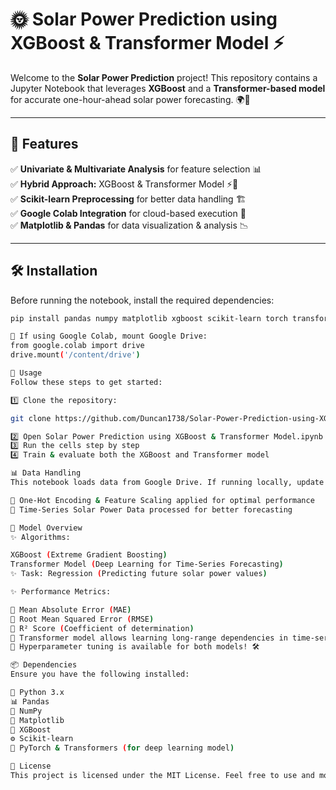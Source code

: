 # 🌞 Solar Power Prediction using XGBoost & Transformer Model ⚡

Welcome to the **Solar Power Prediction** project! This repository contains a Jupyter Notebook that leverages **XGBoost** and a **Transformer-based model** for accurate one-hour-ahead solar power forecasting. 🌍🔋  

---

## 🚀 Features
✅ **Univariate & Multivariate Analysis** for feature selection 📊  
✅ **Hybrid Approach:** XGBoost & Transformer Model ⚡🤖  
✅ **Scikit-learn Preprocessing** for better data handling 🏗️  
✅ **Google Colab Integration** for cloud-based execution 🚀  
✅ **Matplotlib & Pandas** for data visualization & analysis 📉  

---

## 🛠️ Installation
Before running the notebook, install the required dependencies:

```bash
pip install pandas numpy matplotlib xgboost scikit-learn torch transformers

🔹 If using Google Colab, mount Google Drive:
from google.colab import drive
drive.mount('/content/drive')

📌 Usage
Follow these steps to get started:

1️⃣ Clone the repository:

git clone https://github.com/Duncan1738/Solar-Power-Prediction-using-XGBoost-Transformer-Mode.git

2️⃣ Open Solar Power Prediction using XGBoost & Transformer Model.ipynb in Jupyter or Google Colab
3️⃣ Run the cells step by step
4️⃣ Train & evaluate both the XGBoost and Transformer model

📊 Data Handling
This notebook loads data from Google Drive. If running locally, update the file paths accordingly.

🔹 One-Hot Encoding & Feature Scaling applied for optimal performance
🔹 Time-Series Solar Power Data processed for better forecasting

🤖 Model Overview
✨ Algorithms:

XGBoost (Extreme Gradient Boosting)
Transformer Model (Deep Learning for Time-Series Forecasting)
✨ Task: Regression (Predicting future solar power values)

✨ Performance Metrics:

🔹 Mean Absolute Error (MAE)
🔹 Root Mean Squared Error (RMSE)
🔹 R² Score (Coefficient of determination)
🔹 Transformer model allows learning long-range dependencies in time-series data
🔹 Hyperparameter tuning is available for both models! 🛠️

📦 Dependencies
Ensure you have the following installed:

🐍 Python 3.x
📊 Pandas
🔢 NumPy
🎨 Matplotlib
🚀 XGBoost
⚙️ Scikit-learn
🤖 PyTorch & Transformers (for deep learning model)

📜 License
This project is licensed under the MIT License. Feel free to use and modify! ✨
